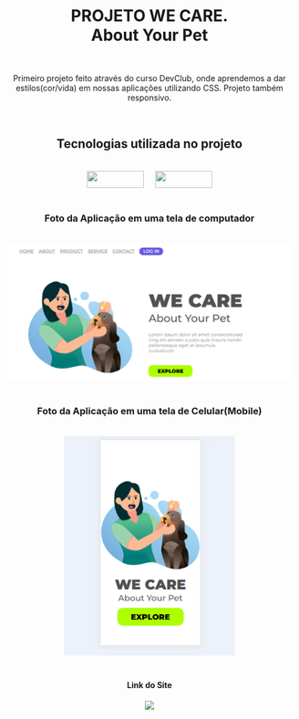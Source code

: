 <h1 align="center">PROJETO WE CARE.<br>
                   About Your Pet</h1>
<br>
<p align="center">Primeiro projeto feito através do curso DevClub, onde aprendemos a dar estilos(cor/vida) em nossas aplicações utilizando CSS. Projeto também responsivo.</p>
<br>

###

<h2 align="center">Tecnologias utilizada no projeto</h2>
<br>
<div align="center">
  <img src="https://img.shields.io/badge/HTML5-E34F26?style=for-the-badge&logo=html5&logoColor=white" height="30px" width="100px" />
  <img width="12px">
  <img src="https://img.shields.io/badge/CSS3-1572B6?style=for-the-badge&logo=css3&logoColor=white" height="30px" width="100px" />
</div>
<br>

###

<h3 align="center">Foto da Aplicação em uma tela de computador</h3>
<br>
<div align="center">
  <img src="https://github.com/jeffersonxbenetti/Project-One-Module-Css-Pt1-Devclub/blob/main/img/Project%20photo.png?raw=true" width="500px" />
</div>
<br>

###

<h3 align="center">Foto da Aplicação em uma tela de Celular(Mobile)</h3>
<br>
<div align="center">
  <img src="https://github.com/jeffersonxbenetti/Project-One-Module-Css-Pt1-Devclub/blob/main/img/Mobile%20project.png?raw=true" width="300px" />
</div>
<br>

###

<h4 align="center">Link do Site</h4>
<div align="center">
  <a href="https://jeffersonxbenetti.github.io/Project-One-Module-Css-Pt1-Devclub/">
    <img src="https://img.shields.io/website-up-down-green-red/http/monip.org.svg" />
  </a>
</div>
